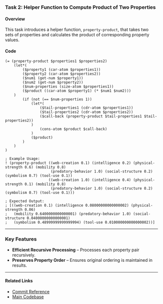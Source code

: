 ### **Task 2: Helper Function to Compute Product of Two Properties**

#### **Overview**
This task introduces a helper function, `property-product`, that takes two sets of properties and calculates the product of corresponding property values.

#### **Code**

```MeTTa
(= (property-product $properties1 $properties2)
    (let*(
        ($property1 (car-atom $properties1))
        ($property2 (car-atom $properties2))
        ($num1 (get-num $property1))
        ($num2 (get-num $property2))
        ($num-properties (size-atom $properties1))
        ($product ((car-atom $property1) (* $num1 $num2)))
    )
        (if (not (== $num-properties 1))
            (let*(
                ($tail-properties1 (cdr-atom $properties1))
                ($tail-properties2 (cdr-atom $properties2))
                ($call-back (property-product $tail-properties1 $tail-properties2))
            )
                (cons-atom $product $call-back)
            )
            ($product)
        )
    )
)

; Example Usage:
! (property-product ((web-creation 0.1) (intelligence 0.2) (physical-strength 0.6) (mobility 0.8)
                     (predatory-behavior 1.0) (social-structure 0.2) (symbolism 0.7) (tool-use 0.1))
                    ((web-creation 1.0) (intelligence 0.4) (physical-strength 0.1) (mobility 0.8)
                     (predatory-behavior 1.0) (social-structure 0.2) (symbolism 0.7) (tool-use 0.1)))

; Expected Output:
; [((web-creation 0.1) (intelligence 0.08000000000000002) (physical-strength 0.06)
;   (mobility 0.6400000000000001) (predatory-behavior 1.0) (social-structure 0.04000000000000001)
;   (symbolism 0.48999999999999994) (tool-use 0.010000000000000002))]
```
---
### **Key Features**
- **Efficient Recursive Processing** – Processes each property pair recursively.
- **Preserves Property Order** – Ensures original ordering is maintained in results.

---

#### **Related Links**
- [Commit Reference](https://github.com/iCog-Labs-Dev/conceptBlending/commit/0009e19eccb3f9b3822aed5d1003955b7fcd8f6f)
- [Main Codebase](https://github.com/iCog-Labs-Dev/conceptBlending/)
